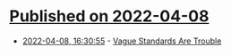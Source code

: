 # [Published on 2022-04-08](index.md)

* [2022-04-08, 16:30:55](https://news.ycombinator.com/item?id=30959215) - [Vague Standards Are Trouble](https://www.os2museum.com/wp/vague-standards-are-trouble/)
